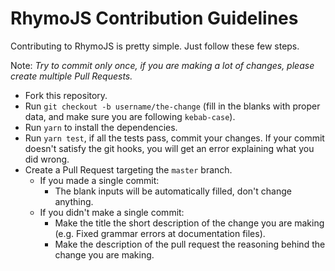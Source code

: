 # RhymoJS Contribution Guidelines

Contributing to RhymoJS is pretty simple. Just follow these few steps.

Note: *Try to commit only once, if you are making a lot of changes, please create multiple Pull Requests.*

- Fork this repository.
- Run `git checkout -b username/the-change` (fill in the blanks with proper data, and make sure you are following `kebab-case`).
- Run `yarn` to install the dependencies.
- Run `yarn test`, if all the tests pass, commit your changes. If your commit doesn't satisfy the git hooks, you will get an error explaining what you did wrong.
- Create a Pull Request targeting the `master` branch.
  - If you made a single commit:
    - The blank inputs will be automatically filled, don't change anything.
  - If you didn't make a single commit:
    - Make the title the short description of the change you are making (e.g. Fixed grammar errors at documentation files).
    - Make the description of the pull request the reasoning behind the change you are making.
